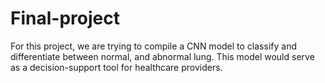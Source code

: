 # Final-project

For this project, we are trying to compile a CNN model to classify and differentiate between normal, and abnormal lung. This model would serve as a decision-support tool for healthcare providers.
